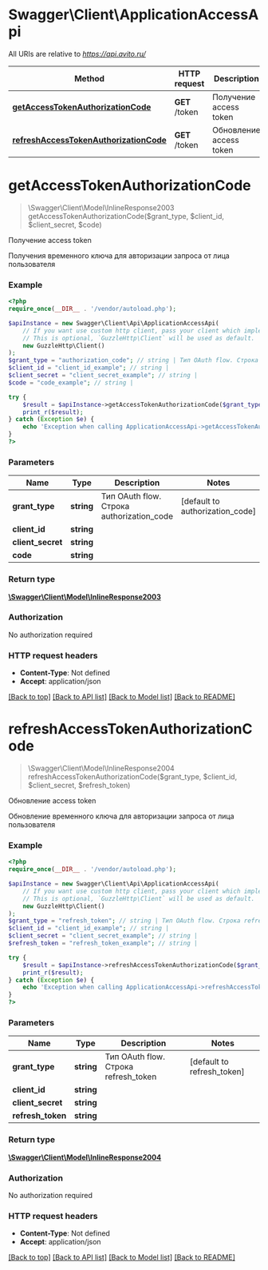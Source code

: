 # Swagger\Client\ApplicationAccessApi

All URIs are relative to *https://api.avito.ru/*

Method | HTTP request | Description
------------- | ------------- | -------------
[**getAccessTokenAuthorizationCode**](ApplicationAccessApi.md#getaccesstokenauthorizationcode) | **GET** /token‎ | Получение access token
[**refreshAccessTokenAuthorizationCode**](ApplicationAccessApi.md#refreshaccesstokenauthorizationcode) | **GET** /token‎‎ | Обновление access token

# **getAccessTokenAuthorizationCode**
> \Swagger\Client\Model\InlineResponse2003 getAccessTokenAuthorizationCode($grant_type, $client_id, $client_secret, $code)

Получение access token

Получения временного ключа для авторизации запроса от лица пользователя

### Example
```php
<?php
require_once(__DIR__ . '/vendor/autoload.php');

$apiInstance = new Swagger\Client\Api\ApplicationAccessApi(
    // If you want use custom http client, pass your client which implements `GuzzleHttp\ClientInterface`.
    // This is optional, `GuzzleHttp\Client` will be used as default.
    new GuzzleHttp\Client()
);
$grant_type = "authorization_code"; // string | Тип OAuth flow. Строка authorization_code
$client_id = "client_id_example"; // string | 
$client_secret = "client_secret_example"; // string | 
$code = "code_example"; // string | 

try {
    $result = $apiInstance->getAccessTokenAuthorizationCode($grant_type, $client_id, $client_secret, $code);
    print_r($result);
} catch (Exception $e) {
    echo 'Exception when calling ApplicationAccessApi->getAccessTokenAuthorizationCode: ', $e->getMessage(), PHP_EOL;
}
?>
```

### Parameters

Name | Type | Description  | Notes
------------- | ------------- | ------------- | -------------
 **grant_type** | **string**| Тип OAuth flow. Строка authorization_code | [default to authorization_code]
 **client_id** | **string**|  |
 **client_secret** | **string**|  |
 **code** | **string**|  |

### Return type

[**\Swagger\Client\Model\InlineResponse2003**](../Model/InlineResponse2003.md)

### Authorization

No authorization required

### HTTP request headers

 - **Content-Type**: Not defined
 - **Accept**: application/json

[[Back to top]](#) [[Back to API list]](../../README.md#documentation-for-api-endpoints) [[Back to Model list]](../../README.md#documentation-for-models) [[Back to README]](../../README.md)

# **refreshAccessTokenAuthorizationCode**
> \Swagger\Client\Model\InlineResponse2004 refreshAccessTokenAuthorizationCode($grant_type, $client_id, $client_secret, $refresh_token)

Обновление access token

Обновление временного ключа для авторизации запроса от лица пользователя

### Example
```php
<?php
require_once(__DIR__ . '/vendor/autoload.php');

$apiInstance = new Swagger\Client\Api\ApplicationAccessApi(
    // If you want use custom http client, pass your client which implements `GuzzleHttp\ClientInterface`.
    // This is optional, `GuzzleHttp\Client` will be used as default.
    new GuzzleHttp\Client()
);
$grant_type = "refresh_token"; // string | Тип OAuth flow. Строка refresh_token
$client_id = "client_id_example"; // string | 
$client_secret = "client_secret_example"; // string | 
$refresh_token = "refresh_token_example"; // string | 

try {
    $result = $apiInstance->refreshAccessTokenAuthorizationCode($grant_type, $client_id, $client_secret, $refresh_token);
    print_r($result);
} catch (Exception $e) {
    echo 'Exception when calling ApplicationAccessApi->refreshAccessTokenAuthorizationCode: ', $e->getMessage(), PHP_EOL;
}
?>
```

### Parameters

Name | Type | Description  | Notes
------------- | ------------- | ------------- | -------------
 **grant_type** | **string**| Тип OAuth flow. Строка refresh_token | [default to refresh_token]
 **client_id** | **string**|  |
 **client_secret** | **string**|  |
 **refresh_token** | **string**|  |

### Return type

[**\Swagger\Client\Model\InlineResponse2004**](../Model/InlineResponse2004.md)

### Authorization

No authorization required

### HTTP request headers

 - **Content-Type**: Not defined
 - **Accept**: application/json

[[Back to top]](#) [[Back to API list]](../../README.md#documentation-for-api-endpoints) [[Back to Model list]](../../README.md#documentation-for-models) [[Back to README]](../../README.md)

